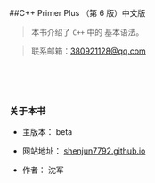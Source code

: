 ##C++ Primer Plus （第 6 版）中文版

>本书介绍了 `C++` 中的 基本语法。

>联系邮箱：380921128@qq.com



&emsp;



&emsp;



### 关于本书



* 主版本： beta



* 网站地址： [shenjun7792.github.io](https://shenjun7792.github.io)



* 作者： 沈军
